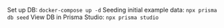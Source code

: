 Set up DB: `docker-compose up -d`
Seeding initial example data: `npx prisma db seed`
View DB in Prisma Studio: `npx prisma studio`
